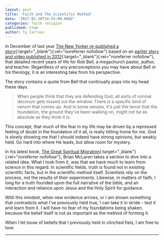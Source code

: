 ```yaml
---
layout: post
title: 'Faith and The Scientific Method'
date: '2017-02-28T14:55:00.000Z'
categories: faith religion
published: true
author: Ty Carlson
---
```


In December of last year [The New Yorker re-published a story](http://www.newyorker.com/culture/culture-desk/a-megachurch-pastors-search-for-a-more-forgiving-faith){:target="\_blank"}{:rel="noreferrer nofollow"}
based on an [earlier story and video published in 2012](http://www.newyorker.com/magazine/2012/11/26/the-hell-raiser-3){:target="\_blank"}{:rel="noreferrer nofollow"},
that detailed recent years of life for Rob Bell, a megachurch pastor, author, and teacher.
Regardless of any preconceptions you may have about Bell or his theology, it is an interesting take
from his perspective.

The story contains a quote from Bell that continually pops into my head these days.

> When people think that they are defending God, all sorts of normal decorum gets tossed out the
> window. There is a specific kind of venom that comes up. And in some senses, it's just the terror
> that the foundation, the ground they've been walking on, might not be as absolute as they think it
> is.

This concept, that much of the fear in my life may be driven by a repressed feeling of doubt in the
foundation of it all, is really hitting home for me. God is slowly showing me that I should indeed
have strong opinions, but weakly held. Go hard into where He leads, but allow room for mystery.

In his latest book, [The Great Spiritual Migration](https://www.amazon.com/gp/product/1601427913/ref=as_li_tl?ie=UTF8&camp=1789&creative=9325&creativeASIN=1601427913&linkCode=as2&tag=tywayne-20&linkId=61b7db3555c555c0ff720482f7f5ea67){:target="\_blank"}{:rel="noreferrer nofollow"}<img src="//ir-na.amazon-adsystem.com/e/ir?t=tywayne-20&l=am2&o=1&a=1601427913" width="1" height="1" border="0" alt="" style="border:none !important; margin:0px !important;" />,
Brian McLaren takes a section to dive into a related idea. What I took from it, was that we have
much to learn from science in this regard. In scientific fields, truth is found not in existing
scientific facts, but in the scientific method itself. Scientists rely on the process, not the
results of their experiments. Likewise, in matters of faith, I long for a truth founded upon the
full narrative of the bible, and an interaction and reliance upon Jesus and the Holy Spirit for
guidance.

With this mindset, when new evidence arrives, or I am shown something that contradicts what I've
previously held true, I can take it in stride - test it and learn from it. I will have no fear of
my foundations being shaken, because the belief itself is not as important as the method of forming
it.

When I let loose of beliefs that I previously held in clinched fists, I am free to love.

---
